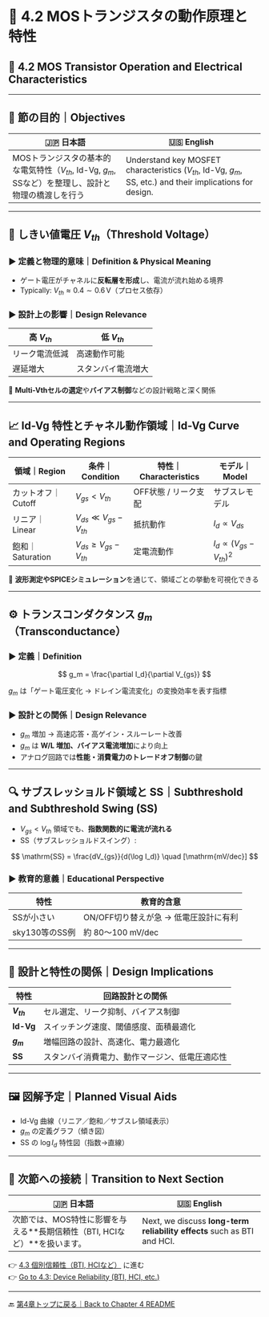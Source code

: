 # 📘 4.2 MOSトランジスタの動作原理と特性  
## 📘 4.2 MOS Transistor Operation and Electrical Characteristics

---

## 🎯 節の目的｜Objectives

| 🇯🇵 日本語                                                                                           | 🇺🇸 English                                                                                          |
|------------------------------------------------------------------------------------------------------|------------------------------------------------------------------------------------------------------|
| MOSトランジスタの基本的な電気特性（$V_{th}$, Id-Vg, $g_m$, SSなど）を整理し、設計と物理の橋渡しを行う | Understand key MOSFET characteristics ($V_{th}$, Id-Vg, $g_m$, SS, etc.) and their implications for design. |

---

## 🔌 しきい値電圧 $V_{th}$（Threshold Voltage）

### ▶ 定義と物理的意味｜Definition & Physical Meaning

- ゲート電圧がチャネルに**反転層を形成**し、電流が流れ始める境界  
- Typically: $V_{th} \approx 0.4 \sim 0.6\,\mathrm{V}$（プロセス依存）

### ▶ 設計上の影響｜Design Relevance

| 高 $V_{th}$ | 低 $V_{th}$ |
|-------------|-------------|
| リーク電流低減 | 高速動作可能 |
| 遅延増大 | スタンバイ電流増大 |

🧠 **Multi-Vthセルの選定**や**バイアス制御**などの設計戦略と深く関係

---

## 📈 Id-Vg 特性とチャネル動作領域｜Id-Vg Curve and Operating Regions

| 領域｜Region | 条件｜Condition | 特性｜Characteristics | モデル｜Model |
|-------------|------------------|------------------------|----------------|
| カットオフ｜Cutoff | $V_{gs} < V_{th}$ | OFF状態 / リーク支配 | サブスレモデル |
| リニア｜Linear | $V_{ds} \ll V_{gs} - V_{th}$ | 抵抗動作 | $I_d \propto V_{ds}$ |
| 飽和｜Saturation | $V_{ds} \ge V_{gs} - V_{th}$ | 定電流動作 | $I_d \propto (V_{gs} - V_{th})^2$ |

📌 **波形測定やSPICEシミュレーション**を通じて、領域ごとの挙動を可視化できる

---

## ⚙ トランスコンダクタンス $g_m$（Transconductance）

### ▶ 定義｜Definition

$$
g_m = \frac{\partial I_d}{\partial V_{gs}}
$$

$g_m$ は「ゲート電圧変化 → ドレイン電流変化」の変換効率を表す指標

### ▶ 設計との関係｜Design Relevance

- $g_m$ 増加 → 高速応答・高ゲイン・スルーレート改善  
- $g_m$ は **W/L 増加、バイアス電流増加**により向上  
- アナログ回路では**性能・消費電力のトレードオフ制御**の鍵

---

## 🔍 サブスレッショルド領域と SS｜Subthreshold and Subthreshold Swing (SS)

- $V_{gs} < V_{th}$ 領域でも、**指数関数的に電流が流れる**
- SS（サブスレッショルドスイング）:

$$
\mathrm{SS} = \frac{dV_{gs}}{d(\log I_d)} \quad [\mathrm{mV/dec}]
$$

### ▶ 教育的意義｜Educational Perspective

| 特性 | 教育的含意 |
|------|-------------|
| SSが小さい | ON/OFF切り替えが急 → 低電圧設計に有利 |
| sky130等のSS例 | 約 80〜100 mV/dec |

---

## 🧰 設計と特性の関係｜Design Implications

| 特性 | 回路設計との関係 |
|------|------------------|
| **$V_{th}$** | セル選定、リーク抑制、バイアス制御 |
| **Id-Vg** | スイッチング速度、閾値感度、面積最適化 |
| **$g_m$** | 増幅回路の設計、高速化、電力最適化 |
| **SS** | スタンバイ消費電力、動作マージン、低電圧適応性 |

---

## 🖼️ 図解予定｜Planned Visual Aids

- Id-Vg 曲線（リニア／飽和／サブスレ領域表示）  
- $g_m$ の定義グラフ（傾き図）  
- SS の $\log I_d$ 特性図（指数→直線）

---

## 🔄 次節への接続｜Transition to Next Section

| 🇯🇵 日本語 | 🇺🇸 English |
|----------|-----------|
| 次節では、MOS特性に影響を与える**長期信頼性（BTI, HCIなど）**を扱います。 | Next, we discuss **long-term reliability effects** such as BTI and HCI. |

👉 [4.3 個別信頼性（BTI, HCIなど）](4.3_reliability_effects.md) に進む  
👉 [Go to 4.3: Device Reliability (BTI, HCI, etc.)](4.3_reliability_effects.md)

---

🔙 [第4章トップに戻る｜Back to Chapter 4 README](README.md)
